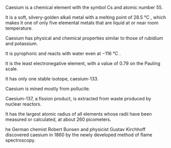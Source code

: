 ﻿Caesium is a chemical element with the symbol Cs and atomic number 55.

It is a soft, silvery-golden alkali metal with a melting point of 28.5 °C , which makes it one of only five elemental metals that are liquid at or near room temperature.

Caesium has physical and chemical properties similar to those of rubidium and potassium.

It is pyrophoric and reacts with water even at −116 °C .

It is the least electronegative element, with a value of 0.79 on the Pauling scale.

It has only one stable isotope, caesium-133.

Caesium is mined mostly from pollucite.

Caesium-137, a fission product, is extracted from waste produced by nuclear reactors.

It has the largest atomic radius of all elements whose radii have been measured or calculated, at about 260 picometers.

he German chemist Robert Bunsen and physicist Gustav Kirchhoff discovered caesium in 1860 by the newly developed method of flame spectroscopy.
